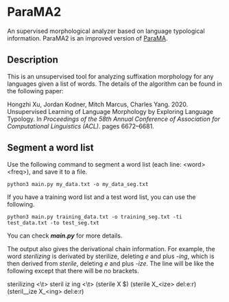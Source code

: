 # ParaMA2
An supervised morphological analyzer based on language typological information. ParaMA2 is an improved version of [ParaMA](https://github.com/xuhongzhi/ParaMA).

## Description
This is an unsupervised tool for analyzing suffixation morphology for any languages given a list of words. The details of the algorithm can be found in the following paper:

Hongzhi Xu, Jordan Kodner, Mitch Marcus, Charles Yang. 2020. Unsupervised Learning of Language Morphology by Exploring Language Typology. In *Proceedings of the 58th Annual Conference of Association for Computational Linguistics (ACL)*. pages 6672–6681. 

## Segment a word list
Use the following command to segment a word list (each line: \<word\> \<freq\>), and save it to a file. 
```
python3 main.py my_data.txt -o my_data_seg.txt
```

If you have a training word list and a test word list, you can use the following.
```
python3 main.py training_data.txt -o training_seg.txt -ti test_data.txt -to test_seg.txt
```

You can check ***main.py*** for more details.

The output also gives the derivational chain information. For example, the word _sterilizing_ is derivated by sterilize, deleting _e_ and plus _-ing_, which is then derived from _sterile_, deleting _e_ and plus _-ize_. The line will be like the following except that there will be no brackets.

sterilizing \<\t\> steril iz ing \<\t\> (sterile X $) (sterile X_\<ize\> del:e:r) (steril__ize X_\<ing\> del:e:r)

